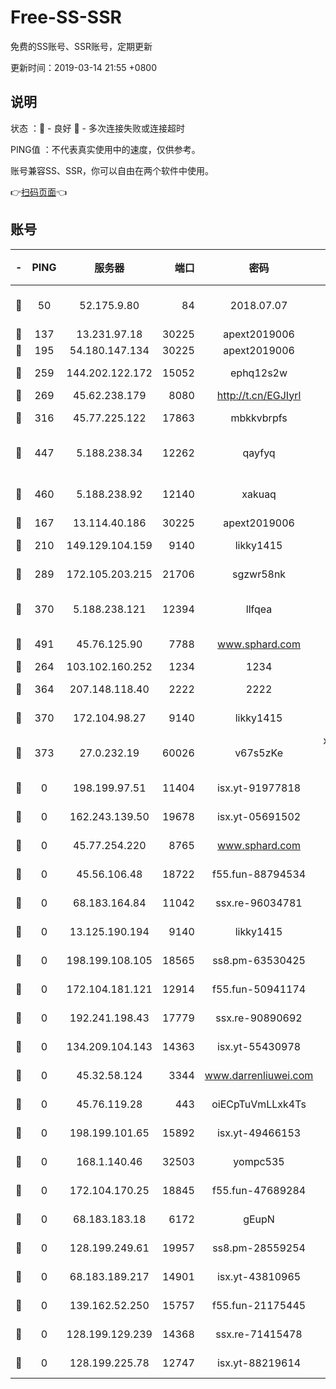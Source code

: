 # Free-SS-SSR

免费的SS账号、SSR账号，定期更新

更新时间：2019-03-14 21:55 +0800

## 说明

状态     ：🙂 - 良好 🙁 - 多次连接失败或连接超时

PING值   ：不代表真实使用中的速度，仅供参考。

账号兼容SS、SSR，你可以自由在两个软件中使用。

👉[扫码页面](https://liesauer.github.io/Free-SS-SSR/)👈

## 账号

|-|PING|服务器|端口|密码|加密方式|区域|
|:----:|:----:|:-----:|-----:|:----:|:----:|:----:|
|🙂|50|52.175.9.80|84|2018.07.07|chacha20-ietf-poly1305|HK|
|🙂|137|13.231.97.18|30225|apext2019006|chacha20|JP|
|🙂|195|54.180.147.134|30225|apext2019006|chacha20|KR|
|🙂|259|144.202.122.172|15052|ephq12s2w|aes-256-cfb|US|
|🙂|269|45.62.238.179|8080|http://t.cn/EGJIyrl|rc4-md5|CA|
|🙂|316|45.77.225.122|17863|mbkkvbrpfs|aes-256-cfb|GB|
|🙂|447|5.188.238.34|12262|qayfyq|chacha20-ietf-poly1305|BR|
|🙂|460|5.188.238.92|12140|xakuaq|chacha20-ietf-poly1305|BR|
|🙂|167|13.114.40.186|30225|apext2019006|chacha20|JP|
|🙂|210|149.129.104.159|9140|likky1415|aes-256-cfb|HK|
|🙂|289|172.105.203.215|21706|sgzwr58nk|aes-256-cfb|JP|
|🙂|370|5.188.238.121|12394|llfqea|chacha20-ietf-poly1305|BR|
|🙂|491|45.76.125.90|7788|www.sphard.com|aes-256-cfb|AU|
|🙁|264|103.102.160.252|1234|1234|rc4-md5|JP|
|🙁|364|207.148.118.40|2222|2222|aes-256-cfb|SG|
|🙁|370|172.104.98.27|9140|likky1415|aes-256-cfb|JP|
|🙁|373|27.0.232.19|60026|v67s5zKe|xchacha20-ietf-poly1305|HK|
|🙁|0|198.199.97.51|11404|isx.yt-91977818|aes-256-cfb|US|
|🙁|0|162.243.139.50|19678|isx.yt-05691502|aes-256-cfb|US|
|🙁|0|45.77.254.220|8765|www.sphard.com|aes-256-cfb|SG|
|🙁|0|45.56.106.48|18722|f55.fun-88794534|aes-256-cfb|US|
|🙁|0|68.183.164.84|11042|ssx.re-96034781|aes-256-cfb|US|
|🙁|0|13.125.190.194|9140|likky1415|aes-256-cfb|KR|
|🙁|0|198.199.108.105|18565|ss8.pm-63530425|aes-256-cfb|US|
|🙁|0|172.104.181.121|12914|f55.fun-50941174|aes-256-cfb|SG|
|🙁|0|192.241.198.43|17779|ssx.re-90890692|aes-256-cfb|US|
|🙁|0|134.209.104.143|14363|isx.yt-55430978|aes-256-cfb|SG|
|🙁|0|45.32.58.124|3344|www.darrenliuwei.com|aes-256-cfb|JP|
|🙁|0|45.76.119.28|443|oiECpTuVmLLxk4Ts|aes-256-cfb|AU|
|🙁|0|198.199.101.65|15892|isx.yt-49466153|aes-256-cfb|US|
|🙁|0|168.1.140.46|32503|yompc535|aes-256-cfb|AU|
|🙁|0|172.104.170.25|18845|f55.fun-47689284|aes-256-cfb|SG|
|🙁|0|68.183.183.18|6172|gEupN|aes-256-cfb|SG|
|🙁|0|128.199.249.61|19957|ss8.pm-28559254|aes-256-cfb|SG|
|🙁|0|68.183.189.217|14901|isx.yt-43810965|aes-256-cfb|SG|
|🙁|0|139.162.52.250|15757|f55.fun-21175445|aes-256-cfb|SG|
|🙁|0|128.199.129.239|14368|ssx.re-71415478|aes-256-cfb|SG|
|🙁|0|128.199.225.78|12747|isx.yt-88219614|aes-256-cfb|SG|
